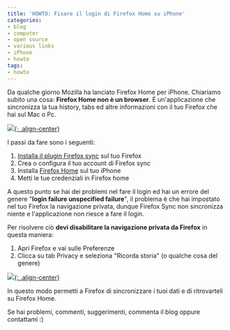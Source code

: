 ```yaml
---
title: 'HOWTO: Fixare il login di Firefox Home su iPhone'
categories:
- blog
- computer
- open source
- various links
- iPhone
- howto
tags:
- howto
---
```

Da qualche giorno Mozilla ha lanciato Firefox Home per iPhone. Chiariamo
subito una cosa: **Firefox Home non è un browser**. É un'applicazione che
sincronizza la tua history, tabs ed altre informazioni con il tuo Firefox che
hai sul Mac o Pc.

[![]({{site.url}}/images/ff-home.jpg){: .align-center}]({{site.url}}/images/ff-home.jpg)

I passi da fare sono i seguenti:

  1. [Installa il plugin Firefox sync](http://www.mozilla.com/it/firefox/sync/) sul tuo Firefox
  2. Crea o configura il tuo account di Firefox sync
  3. Installa [Firefox Home](http://itunes.apple.com/it/app/firefox-home/id380366933?mt=8) sul tuo iPhone
  4. Metti le tue credenziali in Firefox home
  
A questo punto se hai dei problemi nel fare il login ed hai un errore del
genere "**login failure unspecified failure**", il problema è che hai
impostato nel tuo Firefox la navigazione privata, dunque Firefox Sync non
sincronizza niente e l'applicazione non riesce a fare il login.

Per risolvere ciò **devi disabilitare la navigazione privata da Firefox** in
questa maniera:

  1. Apri Firefox e vai sulle Preferenze
  2. Clicca su tab Privacy e seleziona "Ricorda storia" (o qualche cosa del genere)

[![]({{site.url}}/images/firefox-privacy.png){: .align-center}]({{site.url}}/images/firefox-privacy.png)

In questo modo permetti a Firefox di sincronizzare i tuoi dati e di
ritrovarteli su Firefox Home.

Se hai problemi, commenti, suggerimenti, commenta il blog oppure contattami :)